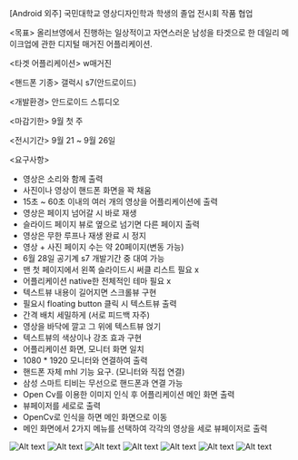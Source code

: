[Android 외주]
국민대학교 영상디자인학과 학생의 졸업 전시회 작품 협업


<목표>
올리브영에서 진행하는 일상적이고 자연스러운 남성을 타겟으로 한 데일리 메이크업에 관한 디지털 매거진 어플리케이션.

<타겟 어플리케이션> 
w매거진

<핸드폰 기종> 
갤럭시 s7(안드로이드)

<개발환경> 
안드로이드 스튜디오

<마감기한> 
9월 첫 주

<전시기간> 
9월 21 ~ 9월 26일

<요구사항>
-	영상은 소리와 함께 출력
-	사진이나 영상이 핸드폰 화면을 꽉 채움
-	15초 ~ 60초 이내의 여러 개의 영상을 어플리케이션에 출력
-	영상은 페이지 넘어갈 시 바로 재생
-	슬라이드 페이지 뷰로 옆으로 넘기면 다른 페이지 출력
-	영상은 무한 루프나 재생 완료 시 정지
-	영상 + 사진 페이지 수는 약 20페이지(변동 가능)
-	6월 28일 공기계 s7 개발기간 중 대여 가능
-	맨 첫 페이지에서 왼쪽 슬라이드시 써클 리스트 필요 x
-	어플리케이션 native한 전체적인 테마 필요 x 
-	텍스트뷰 내용이 길어지면 스크롤뷰 구현
-	필요시 floating button 클릭 시 텍스트뷰 출력
-	간격 배치 세밀하게 (서로 피드백 자주)
-	영상을 바닥에 깔고 그 위에 텍스트뷰 얹기
-	텍스트뷰의 색상이나 강조 효과 구현
-	어플리케이션 화면, 모니터 화면 일치
-	1080 * 1920 모니터와 연결하여 출력
-	핸드폰 자체 mhl 기능 요구. (모니터와 직접 연결)
-	삼성 스마트 티비는 무선으로 핸드폰과 연결 가능
-	Open Cv를 이용한 이미지 인식 후 어플리케이션 메인 화면 출력
-	뷰페이저를 세로로 출력
-	OpenCv로 인식을 하면 메인 화면으로 이동
-	메인 화면에서 2가지 메뉴를 선택하여 각각의 영상을 세로 뷰페이저로 출력

![Alt text](https://github.com/GeunTeakOh/OpenCV/blob/master/app/src/main/res/drawable/1.jpg)
![Alt text](https://github.com/GeunTeakOh/OpenCV/blob/master/app/src/main/res/drawable/2.jpg)
![Alt text](https://github.com/GeunTeakOh/OpenCV/blob/master/app/src/main/res/drawable/3.jpg)
![Alt text](https://github.com/GeunTeakOh/OpenCV/blob/master/app/src/main/res/drawable/4.jpg)
![Alt text](https://github.com/GeunTeakOh/OpenCV/blob/master/app/src/main/res/drawable/5.jpg)
![Alt text](https://github.com/GeunTeakOh/OpenCV/blob/master/app/src/main/res/drawable/6.jpg)
![Alt text](https://github.com/GeunTeakOh/OpenCV/blob/master/app/src/main/res/drawable/7.jpg)


